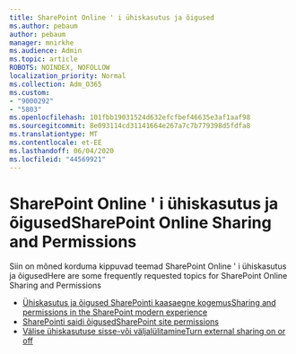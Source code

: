 ```yaml
---
title: SharePoint Online ' i ühiskasutus ja õigused
ms.author: pebaum
author: pebaum
manager: mnirkhe
ms.audience: Admin
ms.topic: article
ROBOTS: NOINDEX, NOFOLLOW
localization_priority: Normal
ms.collection: Adm_O365
ms.custom:
- "9000292"
- "5803"
ms.openlocfilehash: 101fbb19031524d632efcfbef46635e3af1aaf98
ms.sourcegitcommit: 8e093114cd31141664e267a7c7b779398d5fdfa8
ms.translationtype: MT
ms.contentlocale: et-EE
ms.lasthandoff: 06/04/2020
ms.locfileid: "44569921"
---
```

# <a name="sharepoint-online-sharing-and-permissions"></a><span data-ttu-id="54332-102">SharePoint Online ' i ühiskasutus ja õigused</span><span class="sxs-lookup"><span data-stu-id="54332-102">SharePoint Online Sharing and Permissions</span></span>

<span data-ttu-id="54332-103">Siin on mõned korduma kippuvad teemad SharePoint Online ' i ühiskasutus ja õigused</span><span class="sxs-lookup"><span data-stu-id="54332-103">Here are some frequently requested topics for SharePoint Online Sharing and Permissions</span></span>

- [<span data-ttu-id="54332-104">Ühiskasutus ja õigused SharePointi kaasaegne kogemus</span><span class="sxs-lookup"><span data-stu-id="54332-104">Sharing and permissions in the SharePoint modern experience</span></span>](https://docs.microsoft.com/sharepoint/modern-experience-sharing-permissions)
- [<span data-ttu-id="54332-105">SharePointi saidi õigused</span><span class="sxs-lookup"><span data-stu-id="54332-105">SharePoint site permissions</span></span>](https://docs.microsoft.com/sharepoint/customize-sharepoint-site-permissions)
- [<span data-ttu-id="54332-106">Välise ühiskasutuse sisse-või väljalülitamine</span><span class="sxs-lookup"><span data-stu-id="54332-106">Turn external sharing on or off</span></span>](https://docs.microsoft.com/sharepoint/turn-external-sharing-on-or-off)